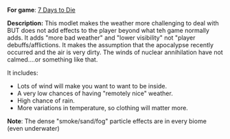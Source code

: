 **For game**: [7 Days to Die](https://7daystodie.com)

**Description:**
This modlet makes the weather more challenging to deal with BUT does not add effects to the player beyond what teh game normally adds. It adds "more bad weather" and "lower visibility" not "player debuffs/afflictions.
It makes the assumption that the apocalypse recently occurred and the air is very dirty.
The winds of nuclear annihilation have not calmed....or something like that.

It includes:
- Lots of wind will make you want to want to be inside.
- A very low chances of having "remotely nice" weather.
- High chance of rain.
- More variations in temperature, so clothing will matter more.

**Note**: 
The dense "smoke/sand/fog" particle effects are in every biome (even underwater)
